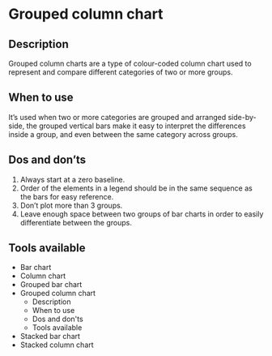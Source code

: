 <!---
Grouped Column - Comparison content
-->

<!--- Grouped Column icon assets/img/comparison/column_grouped_icon.svg --->
# Grouped column chart

## Description

Grouped column charts are a type of colour-coded column chart used to represent and compare different categories of two or more groups.

## When to use

It’s used when two or more categories are grouped and arranged side-by-side, the grouped vertical bars make it easy to interpret the differences inside a group, and even between the same category across groups.

## Dos and don’ts

1. Always start at a zero baseline. <!--- assets/img/comparison/column_grouped_dosdonts_1.svg --->
2. Order of the elements in a legend should be in the same sequence as the bars for easy reference. <!--- assets/img/comparison/column_grouped_dosdonts_2.svg --->
3. Don’t plot more than 3 groups. <!--- assets/img/comparison/column_grouped_dosdonts_3.svg --->
4. Leave enough space between two groups of bar charts in order to easily differentiate between the groups. <!--- assets/img/comparison/column_grouped_dosdonts_4.svg --->

## Tools available
<!--- Buttons with link to the different tools --->


<!---
Side bar 
-->
- Bar chart
- Column chart
- Grouped bar chart
- Grouped column chart
    - Description
    - When to use
    - Dos and don'ts
    - Tools available
- Stacked bar chart
- Stacked column chart

